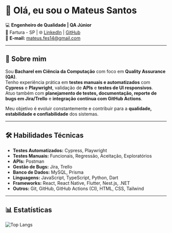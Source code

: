 # 👋 Olá, eu sou o Mateus Santos  

💻 **Engenheiro de Qualidade | QA Júnior**  
📍 Fartura - SP | 🌐 [LinkedIn](https://linkedin.com/in/mateus-santos-7350381a6) | [GitHub](https://github.com/MateusFelS)  
📧 **E-mail:** mateus.fes14@gmail.com  

---

## 🚀 Sobre mim  
Sou **Bacharel em Ciência da Computação** com foco em **Quality Assurance (QA)**.  
Tenho experiência prática em **testes manuais e automatizados** com **Cypress** e **Playwright**, validação de **APIs** e **testes de UI responsivos**.  
Atuo também com **planejamento de testes, documentação, reporte de bugs em Jira/Trello** e **integração contínua com GitHub Actions**.  

Meu objetivo é evoluir constantemente e contribuir para a **qualidade, estabilidade e confiabilidade** dos sistemas.  

---

## 🛠️ Habilidades Técnicas  

- **Testes Automatizados:** Cypress, Playwright  
- **Testes Manuais:** Funcionais, Regressão, Aceitação, Exploratórios  
- **APIs:** Postman  
- **Gestão de Bugs:** Jira, Trello  
- **Banco de Dados:** MySQL, Prisma  
- **Linguagens:** JavaScript, TypeScript, Python, Dart  
- **Frameworks:** React, React Native, Flutter, Nest.js, .NET  
- **Outros:** Git, GitHub, GitHub Actions (CI), HTML, CSS, Tailwind  

---

## 📊 Estatísticas  

![Top Langs](https://github-readme-stats.vercel.app/api/top-langs/?username=MateusFelS&layout=compact&theme=dracula)  
